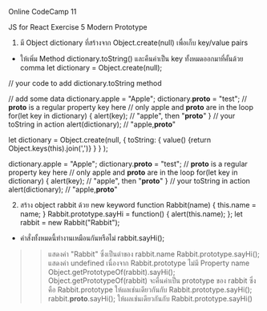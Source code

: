 Online CodeCamp 11

JS for React Exercise 5 Modern Prototype
1. มี Object dictionary ที่สร้างจาก Object.create(null) เพื่อเก็บ key/value pairs
- ให้เพิ่ม Method dictionary.toString() และคืนค่าเป็น key ทั้งหมดออกมาที่คั้นด้วย comma
let dictionary = Object.create(null);

// your code to add dictionary.toString method

// add some data
dictionary.apple = "Apple";
dictionary.__proto__ = "test"; // __proto__ is a regular property key here
// only apple and __proto__ are in the loop
for(let key in dictionary) {
    alert(key); // "apple", then "__proto__"
}
// your toString in action
alert(dictionary); // "apple,__proto__"
>>
let dictionary = Object.create(null, {
    toString: {
        value() {return Object.keys(this).join(',')}
    }
} );

dictionary.apple = "Apple";
dictionary.__proto__ = "test"; // __proto__ is a regular property key here
// only apple and __proto__ are in the loop
for(let key in dictionary) {
    alert(key); // "apple", then "__proto__"
}
// your toString in action
alert(dictionary); // "apple,__proto__"

2. สร้าง object rabbit ด้วย new keyword
function Rabbit(name) {
    this.name = name;
}
Rabbit.prototype.sayHi = function() {
    alert(this.name);
};
let rabbit = new Rabbit("Rabbit");

- คำสั่งทั้งหมดนี้ทำงานเหมือนกันหรือไม่
rabbit.sayHi();
>> แสดงค่า "Rabbit" ซึ่งเป็นต่าของ rabbit.name
Rabbit.prototype.sayHi();
>> แสดงค่า undefined เนื่องจาก Rabbit.prototype ไม่มี Property name
Object.getPrototypeOf(rabbit).sayHi();
>> Object.getPrototypeOf(rabbit) จะคืนค่าเป็น prototype ของ rabbit 
ซึ่งคือ Rabbit.prototype ให้ผลเช่นเดียวกันกับ Rabbit.prototype.sayHi();
rabbit.__proto__.sayHi();
>> ให้ผลเช่นเดียวกันกับ Rabbit.prototype.sayHi()